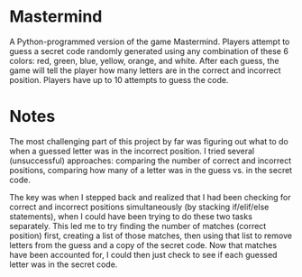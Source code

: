 # Mastermind
 
A Python-programmed version of the game Mastermind. Players attempt to guess a secret code randomly generated using any combination of these 6 colors: red, green, blue, yellow, orange, and white. After each guess, the game will tell the player how many letters are in the correct and incorrect position. Players have up to 10 attempts to guess the code.

# Notes

The most challenging part of this project by far was figuring out what to do when a guessed letter was in the incorrect position. I tried several (unsuccessful) approaches: comparing the number of correct and incorrect positions, comparing how many of a letter was in the guess vs. in the secret code.

The key was when I stepped back and realized that I had been checking for correct and incorrect positions simultaneously (by stacking if/elif/else statements), when I could have been trying to do these two tasks separately. This led me to try finding the number of matches (correct position) first, creating a list of those matches, then using that list to remove letters from the guess and a copy of the secret code. Now that matches have been accounted for, I could then just check to see if each guessed letter was in the secret code.
